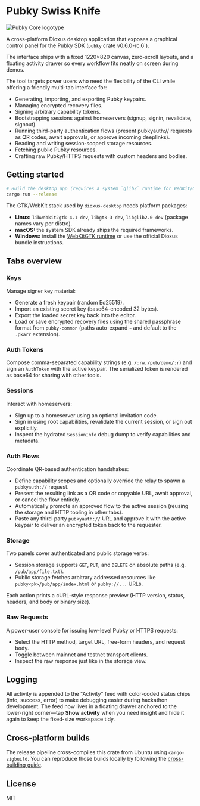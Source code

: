 # Pubky Swiss Knife

![Pubky Core logotype](https://pubky.org/pubky-core-logo.svg)

A cross-platform Dioxus desktop application that exposes a graphical control panel for the Pubky SDK (`pubky` crate v0.6.0-rc.6`).

The interface ships with a fixed 1220×820 canvas, zero-scroll layouts, and a floating activity drawer so every workflow fits neatly on screen during demos.

The tool targets power users who need the flexibility of the CLI while offering a friendly multi-tab interface for:

- Generating, importing, and exporting Pubky keypairs.
- Managing encrypted recovery files.
- Signing arbitrary capability tokens.
- Bootstrapping sessions against homeservers (signup, signin, revalidate, signout).
- Running third-party authentication flows (present pubkyauth:// requests as QR codes, await approvals, or approve incoming deeplinks).
- Reading and writing session-scoped storage resources.
- Fetching public Pubky resources.
- Crafting raw Pubky/HTTPS requests with custom headers and bodies.

## Getting started

```bash
# Build the desktop app (requires a system `glib2` runtime for WebKit/GTK)
cargo run --release
```

The GTK/WebKit stack used by `dioxus-desktop` needs platform packages:

- **Linux:** `libwebkit2gtk-4.1-dev`, `libgtk-3-dev`, `libglib2.0-dev` (package names vary per distro).
- **macOS:** the system SDK already ships the required frameworks.
- **Windows:** install the [WebKitGTK runtime](https://webkitgtk.org/) or use the official Dioxus bundle instructions.

## Tabs overview

### Keys

Manage signer key material:

- Generate a fresh keypair (random Ed25519).
- Import an existing secret key (base64-encoded 32 bytes).
- Export the loaded secret key back into the editor.
- Load or save encrypted recovery files using the shared passphrase format from `pubky-common` (paths auto-expand `~` and default to the `.pkarr` extension).

### Auth Tokens

Compose comma-separated capability strings (e.g. `/:rw,/pub/demo/:r`) and sign an `AuthToken` with the active keypair. The serialized token is rendered as base64 for sharing with other tools.

### Sessions

Interact with homeservers:

- Sign up to a homeserver using an optional invitation code.
- Sign in using root capabilities, revalidate the current session, or sign out explicitly.
- Inspect the hydrated `SessionInfo` debug dump to verify capabilities and metadata.

### Auth Flows

Coordinate QR-based authentication handshakes:

- Define capability scopes and optionally override the relay to spawn a `pubkyauth://` request.
- Present the resulting link as a QR code or copyable URL, await approval, or cancel the flow entirely.
- Automatically promote an approved flow to the active session (reusing the storage and HTTP tooling in other tabs).
- Paste any third-party `pubkyauth://` URL and approve it with the active keypair to deliver an encrypted token back to the requester.

### Storage

Two panels cover authenticated and public storage verbs:

- Session storage supports `GET`, `PUT`, and `DELETE` on absolute paths (e.g. `/pub/app/file.txt`).
- Public storage fetches arbitrary addressed resources like `pubky<pk>/pub/app/index.html` or `pubky://...` URLs.

Each action prints a cURL-style response preview (HTTP version, status, headers, and body or binary size).

### Raw Requests

A power-user console for issuing low-level Pubky or HTTPS requests:

- Select the HTTP method, target URL, free-form headers, and request body.
- Toggle between mainnet and testnet transport clients.
- Inspect the raw response just like in the storage view.

## Logging

All activity is appended to the "Activity" feed with color-coded status chips (info, success, error) to make debugging easier during hackathon development. The feed now lives in a floating drawer anchored to the lower-right corner—tap **Show activity** when you need insight and hide it again to keep the fixed-size workspace tidy.

## Cross-platform builds

The release pipeline cross-compiles this crate from Ubuntu using `cargo-zigbuild`. You can reproduce those builds locally by following the [cross-building guide](../docs/cross-building.md).

## License

MIT
